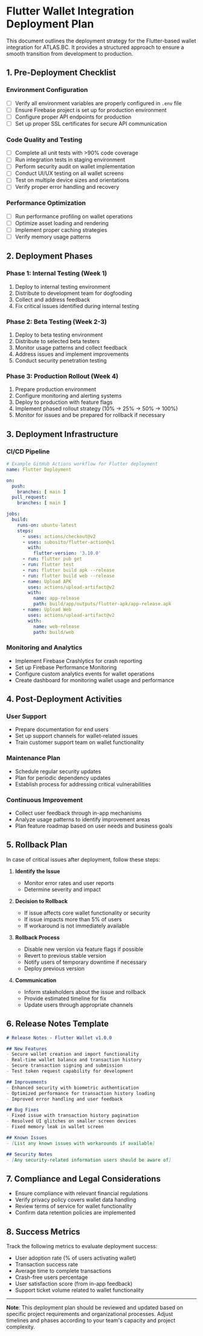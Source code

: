 # Flutter Wallet Integration Deployment Plan

This document outlines the deployment strategy for the Flutter-based wallet integration for ATLAS.BC. It provides a structured approach to ensure a smooth transition from development to production.

## 1. Pre-Deployment Checklist

### Environment Configuration
- [ ] Verify all environment variables are properly configured in `.env` file
- [ ] Ensure Firebase project is set up for production environment
- [ ] Configure proper API endpoints for production
- [ ] Set up proper SSL certificates for secure API communication

### Code Quality and Testing
- [ ] Complete all unit tests with >90% code coverage
- [ ] Run integration tests in staging environment
- [ ] Perform security audit on wallet implementation
- [ ] Conduct UI/UX testing on all wallet screens
- [ ] Test on multiple device sizes and orientations
- [ ] Verify proper error handling and recovery

### Performance Optimization
- [ ] Run performance profiling on wallet operations
- [ ] Optimize asset loading and rendering
- [ ] Implement proper caching strategies
- [ ] Verify memory usage patterns

## 2. Deployment Phases

### Phase 1: Internal Testing (Week 1)
1. Deploy to internal testing environment
2. Distribute to development team for dogfooding
3. Collect and address feedback
4. Fix critical issues identified during internal testing

### Phase 2: Beta Testing (Week 2-3)
1. Deploy to beta testing environment
2. Distribute to selected beta testers
3. Monitor usage patterns and collect feedback
4. Address issues and implement improvements
5. Conduct security penetration testing

### Phase 3: Production Rollout (Week 4)
1. Prepare production environment
2. Configure monitoring and alerting systems
3. Deploy to production with feature flags
4. Implement phased rollout strategy (10% → 25% → 50% → 100%)
5. Monitor for issues and be prepared for rollback if necessary

## 3. Deployment Infrastructure

### CI/CD Pipeline
```yaml
# Example GitHub Actions workflow for Flutter deployment
name: Flutter Deployment

on:
  push:
    branches: [ main ]
  pull_request:
    branches: [ main ]

jobs:
  build:
    runs-on: ubuntu-latest
    steps:
      - uses: actions/checkout@v2
      - uses: subosito/flutter-action@v1
        with:
          flutter-version: '3.10.0'
      - run: flutter pub get
      - run: flutter test
      - run: flutter build apk --release
      - run: flutter build web --release
      - name: Upload APK
        uses: actions/upload-artifact@v2
        with:
          name: app-release
          path: build/app/outputs/flutter-apk/app-release.apk
      - name: Upload Web
        uses: actions/upload-artifact@v2
        with:
          name: web-release
          path: build/web
```

### Monitoring and Analytics
- Implement Firebase Crashlytics for crash reporting
- Set up Firebase Performance Monitoring
- Configure custom analytics events for wallet operations
- Create dashboard for monitoring wallet usage and performance

## 4. Post-Deployment Activities

### User Support
- Prepare documentation for end users
- Set up support channels for wallet-related issues
- Train customer support team on wallet functionality

### Maintenance Plan
- Schedule regular security updates
- Plan for periodic dependency updates
- Establish process for addressing critical vulnerabilities

### Continuous Improvement
- Collect user feedback through in-app mechanisms
- Analyze usage patterns to identify improvement areas
- Plan feature roadmap based on user needs and business goals

## 5. Rollback Plan

In case of critical issues after deployment, follow these steps:

1. **Identify the Issue**
   - Monitor error rates and user reports
   - Determine severity and impact

2. **Decision to Rollback**
   - If issue affects core wallet functionality or security
   - If issue impacts more than 5% of users
   - If workaround is not immediately available

3. **Rollback Process**
   - Disable new version via feature flags if possible
   - Revert to previous stable version
   - Notify users of temporary downtime if necessary
   - Deploy previous version

4. **Communication**
   - Inform stakeholders about the issue and rollback
   - Provide estimated timeline for fix
   - Update users through appropriate channels

## 6. Release Notes Template

```markdown
# Release Notes - Flutter Wallet v1.0.0

## New Features
- Secure wallet creation and import functionality
- Real-time wallet balance and transaction history
- Secure transaction signing and submission
- Test token request capability for development

## Improvements
- Enhanced security with biometric authentication
- Optimized performance for transaction history loading
- Improved error handling and user feedback

## Bug Fixes
- Fixed issue with transaction history pagination
- Resolved UI glitches on smaller screen devices
- Fixed memory leak in wallet screen

## Known Issues
- [List any known issues with workarounds if available]

## Security Notes
- [Any security-related information users should be aware of]
```

## 7. Compliance and Legal Considerations

- Ensure compliance with relevant financial regulations
- Verify privacy policy covers wallet data handling
- Review terms of service for wallet functionality
- Confirm data retention policies are implemented

## 8. Success Metrics

Track the following metrics to evaluate deployment success:

- User adoption rate (% of users activating wallet)
- Transaction success rate
- Average time to complete transactions
- Crash-free users percentage
- User satisfaction score (from in-app feedback)
- Support ticket volume related to wallet functionality

---

**Note**: This deployment plan should be reviewed and updated based on specific project requirements and organizational processes. Adjust timelines and phases according to your team's capacity and project complexity.